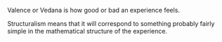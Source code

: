 Valence or Vedana is how good or bad an experience feels.

Structuralism means that it will correspond to something probably fairly simple in the mathematical structure of the experience.